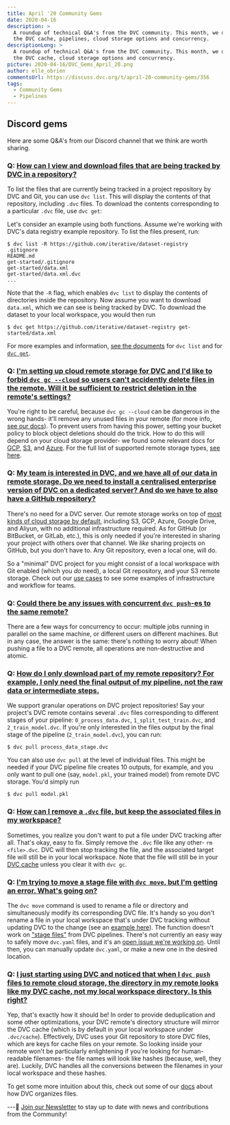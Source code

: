 ```yaml
---
title: April '20 Community Gems
date: 2020-04-16
description: >
  A roundup of technical Q&A's from the DVC community. This month, we discuss
  the DVC cache, pipelines, cloud storage options and concurrency.
descriptionLong: >
  A roundup of technical Q&A's from the DVC community. This month, we discuss
  the DVC cache, cloud storage options and concurrency.
picture: 2020-04-16/DVC_Gems_April_20.png
author: elle_obrien
commentsUrl: https://discuss.dvc.org/t/april-20-community-gems/356
tags:
  - Community Gems
  - Pipelines
---
```


## Discord gems

Here are some Q&A's from our Discord channel that we think are worth sharing.

### Q: [How can I view and download files that are being tracked by DVC in a repository?](https://discordapp.com/channels/485586884165107732/485596304961962003/698815826870009868)

To list the files that are currently being tracked in a project repository by
DVC and Git, you can use `dvc list`. This will display the contents of that
repository, including `.dvc` files. To download the contents corresponding to a
particular `.dvc` file, use `dvc get`:

Let's consider an example using both functions. Assume we're working with DVC's
data registry example repository. To list the files present, run:

```dvc
$ dvc list -R https://github.com/iterative/dataset-registry
.gitignore
README.md
get-started/.gitignore
get-started/data.xml
get-started/data.xml.dvc
...
```

Note that the `-R` flag, which enables `dvc list` to display the contents of
directories inside the repository. Now assume you want to download `data.xml`,
which we can see is being tracked by DVC. To download the dataset to your local
workspace, you would then run

```dvc
$ dvc get https://github.com/iterative/dataset-registry get-started/data.xml
```

For more examples and information,
[see the documents](https://dvc.org/doc/command-reference/list#list) for
`dvc list` and for [`dvc get`](https://dvc.org/doc/command-reference/get).

### Q: [I'm setting up cloud remote storage for DVC and I'd like to forbid `dvc gc --cloud` so users can't accidently delete files in the remote. Will it be sufficient to restrict deletion in the remote's settings?](https://discordapp.com/channels/485586884165107732/563406153334128681/698116671298076672)

You're right to be careful, because `dvc gc --cloud` can be dangerous in the
wrong hands- it'll remove any unused files in your remote (for more info,
[see our docs](https://dvc.org/doc/command-reference/gc#gc)). To prevent users
from having this power, setting your bucket policy to block object deletions
should do the trick. How to do this will depend on your cloud storage provider-
we found some relevant docs for
[GCP](https://cloud.google.com/iam/docs/understanding-roles#cloud_storage_roles),
[S3](https://docs.aws.amazon.com/AmazonS3/latest/dev/using-with-s3-actions.html),
and
[Azure](https://docs.microsoft.com/en-us/azure/storage/common/storage-auth-aad).
For the full list of supported remote storage types,
[see here](https://dvc.org/doc/command-reference/remote/add#supported-storage-types).

### Q: [My team is interested in DVC, and we have all of our data in remote storage. Do we need to install a centralised enterprise version of DVC on a dedicated server? And do we have to also have a GitHub repository?](https://discordapp.com/channels/485586884165107732/563406153334128681/692524884701478992)

There's no need for a DVC server. Our remote storage works on top of
[most kinds of cloud storage by default](https://dvc.org/doc/command-reference/remote/add#supported-storage-types),
including S3, GCP, Azure, Google Drive, and Aliyun, with no additional
infrastructure required. As for GitHub (or BitBucket, or GitLab, etc.), this is
only needed if you're interested in sharing your project with others over that
channel. We _like_ sharing projects on GitHub, but you don't have to. Any Git
repository, even a local one, will do.

So a "minimal" DVC project for you might consist of a local workspace with Git
enabled (which you _do_ need), a local Git repository, and your S3 remote
storage. Check out our
[use cases](https://dvc.org/doc/use-cases/versioning-data-and-model-files) to
see some examples of infrastructure and workflow for teams.

### Q: [Could there be any issues with concurrent `dvc push`-es to the same remote?](https://discordapp.com/channels/485586884165107732/563406153334128681/680053750320332800)

There are a few ways for concurrency to occur: multiple jobs running in parallel
on the same machine, or different users on different machines. But in any case,
the answer is the same: there's nothing to worry about! When pushing a file to a
DVC remote, all operations are non-destructive and atomic.

### Q: [How do I only download part of my remote repository? For example, I only need the final output of my pipeline, not the raw data or intermediate steps.](https://discordapp.com/channels/485586884165107732/485596304961962003/696751934777852004)

We support granular operations on DVC project repositories! Say your project's
DVC remote contains several `.dvc` files corresponding to different stages of
your pipeline: `0_process_data.dvc`, `1_split_test_train.dvc`, and
`2_train_model.dvc`. If you're only interested in the files output by the final
stage of the pipeline (`2_train_model.dvc`), you can run:

```dvc
$ dvc pull process_data_stage.dvc
```

You can also use `dvc pull` at the level of individual files. This might be
needed if your DVC pipeline file creates 10 outputs, for example, and you only
want to pull one (say, `model.pkl`, your trained model) from remote DVC storage.
You'd simply run

```dvc
$ dvc pull model.pkl
```

### Q: [How can I remove a `.dvc` file, but keep the associated files in my workspace?](https://discordapp.com/channels/485586884165107732/485596304961962003/689827778358673469)

Sometimes, you realize you don't want to put a file under DVC tracking after
all. That's okay, easy to fix. Simply remove the `.dvc` file like any other-
`rm <file>.dvc`. DVC will then stop tracking the file, and the associated target
file will still be in your local workspace. Note that the file will still be in
your
[DVC cache](https://dvc.org/doc/user-guide/dvc-internals#structure-of-cache-directory)
unless you clear it with `dvc gc`.

### Q: [I'm trying to move a stage file with `dvc move`, but I'm getting an error. What's going on?](https://discordapp.com/channels/485586884165107732/563406153334128681/685125650901630996)

The `dvc move` command is used to rename a file or directory and simultaneously
modify its corresponding DVC file. It's handy so you don't rename a file in your
local workspace that's under DVC tracking without updating DVC to the change
(see an [example here](https://dvc.org/doc/command-reference/move#description)).
The function doesn't work on
["stage files"](https://dvc.org/doc/tutorials/pipelines#define-stages) from DVC
pipelines. There's not currently an easy way to safely move `dvc.yaml` files,
and it's an
[open issue we're working on](https://github.com/iterative/dvc/issues/1489).
Until then, you can manually update `dvc.yaml`, or make a new one in the desired
location.

### Q: [I just starting using DVC and noticed that when I `dvc push` files to remote cloud storage, the directory in my remote looks like my DVC cache, not my local workspace directory. Is this right?](https://discordapp.com/channels/485586884165107732/485596304961962003/693740598498426930)

Yep, that's exactly how it should be! In order to provide deduplication and some
other optimizations, your DVC remote's directory structure will mirror the DVC
cache (which is by default in your local workspace under `.dvc/cache`).
Effectively, DVC uses your Git repository to store DVC files, which are keys for
cache files on your remote. So looking inside your remote won't be particularly
enlightening if you're looking for human-readable filenames- the file names will
look like hashes (because, well, they are). Luckily, DVC handles all the
conversions between the filenames in your local workspace and these hashes.

To get some more intuition about this, check out some of our
[docs](https://dvc.org/doc/user-guide/dvc-internals) about how DVC organizes
files.

---📰
[Join our Newsletter](https://share.hsforms.com/1KRL5_dTbQMKfV7nDD6V-8g4sbyq) to
stay up to date with news and contributions from the Community!
